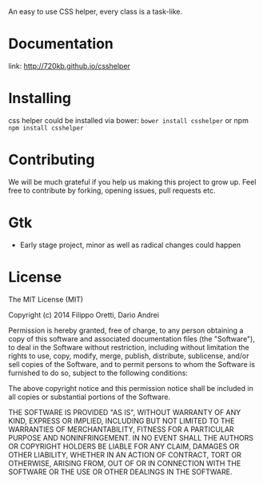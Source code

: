 
An easy to use CSS helper, every class is a task-like.

Documentation
=========
link: http://720kb.github.io/csshelper

Installing
=========

css helper could be installed via bower: `bower install csshelper` or npm `npm install csshelper`

Contributing
=========
We will be much grateful if you help us making this project to grow up.
Feel free to contribute by forking, opening issues, pull requests etc.

Gtk
=========
- Early stage project, minor as well as radical changes could happen

License
=========
The MIT License (MIT)

Copyright (c) 2014 Filippo Oretti, Dario Andrei

Permission is hereby granted, free of charge, to any person obtaining a copy
of this software and associated documentation files (the "Software"), to deal
in the Software without restriction, including without limitation the rights
to use, copy, modify, merge, publish, distribute, sublicense, and/or sell
copies of the Software, and to permit persons to whom the Software is
furnished to do so, subject to the following conditions:

The above copyright notice and this permission notice shall be included in all
copies or substantial portions of the Software.

THE SOFTWARE IS PROVIDED "AS IS", WITHOUT WARRANTY OF ANY KIND, EXPRESS OR
IMPLIED, INCLUDING BUT NOT LIMITED TO THE WARRANTIES OF MERCHANTABILITY,
FITNESS FOR A PARTICULAR PURPOSE AND NONINFRINGEMENT. IN NO EVENT SHALL THE
AUTHORS OR COPYRIGHT HOLDERS BE LIABLE FOR ANY CLAIM, DAMAGES OR OTHER
LIABILITY, WHETHER IN AN ACTION OF CONTRACT, TORT OR OTHERWISE, ARISING FROM,
OUT OF OR IN CONNECTION WITH THE SOFTWARE OR THE USE OR OTHER DEALINGS IN THE
SOFTWARE.
